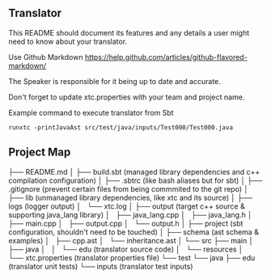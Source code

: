 Translator
----------

This README should document its features and any details a user might need to know about your translator.

Use Github Markdown https://help.github.com/articles/github-flavored-markdown/

The Speaker is responsible for it being up to date and accurate.

Don't forget to update xtc.properties with your team and project name.

Example command to execute translator from Sbt

```runxtc -printJavaAst src/test/java/inputs/Test000/Test000.java ```

Project Map
-----------

├── README.md
│
├── build.sbt (managed library dependencies and c++ compilation configuration)
│
├── .sbtrc (like bash aliases but for sbt)
│
├── .gitignore (prevent certain files from being commmited to the git repo)
│
├── lib (unmanaged library dependencies, like xtc and its source) 
│
├── logs (logger output)
│   └── xtc.log 
│
├── output (target c++ source & supporting java_lang library)
│   ├── java_lang.cpp
│   ├── java_lang.h
│   ├── main.cpp
│   ├── output.cpp
│   └── output.h
│
├── project (sbt configuration, shouldn't need to be touched)
│
├── schema (ast schema & examples)
│   ├── cpp.ast
│   └── inheritance.ast
│
└── src 
    ├── main
    │   ├── java
    │   │   └── edu (translator source code)
    │   └── resources
    │       └── xtc.properties (translator properties file)
    └── test
        └── java
            ├── edu (translator unit tests)
            └── inputs (translator test inputs)